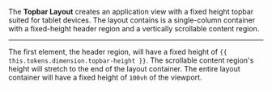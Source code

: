 The **Topbar Layout** creates an application view with a fixed height topbar suited for tablet devices. The layout contains is a single-column container with a fixed-height header region and a vertically scrollable content region.

---

The first element, the header region, will have a fixed height of `{{ this.tokens.dimension.topbar-height }}`. The scrollable content region's height will stretch to the end of the layout container. The entire layout container will have a fixed height of `100vh` of the viewport.